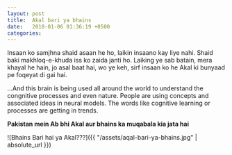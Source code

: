 ```yaml
---
layout: post
title:  Akal bari ya bhains
date:   2018-01-06 01:36:19 +0500
categories: 
---
```




Insaan ko samjhna shaid asaan he ho, laikin insaano kay liye nahi. Shaid baki makhloq-e-khuda iss ko zaida janti ho.
Laiking ye sab batain, mera khayal he hain, jo asal baat hai, wo ye keh, sirf insaan ko he Akal ki bunyaad pe foqeyat di gai hai.

...And this brain is being used all around the world to understand the congnitive processes and even nature. People are using concepts
and associated ideas in neural models. The words like cognitive learning or processes are getting in trends.

<strong>Pakistan mein Ab bhi Akal aur bhains ka muqabala kia jata hai</strong>

![Bhains Bari hai ya Akal???]({{ "/assets/aqal-bari-ya-bhains.jpg" | absolute_url }})
